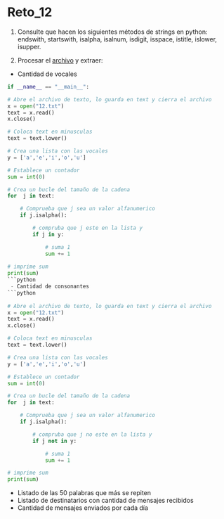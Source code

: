 # Reto_12

1. Consulte que hacen los siguientes métodos de strings en python: endswith, startswith, isalpha, isalnum, isdigit, isspace, istitle, islower, isupper.

2. Procesar el <a href="https://drive.google.com/file/d/1lGmlAz157fIDp2zk95KInTSJguZusI91/view?usp=sharing">archivo</a> y extraer:
 - Cantidad de vocales
```python
if __name__ == "__main__":

# Abre el archivo de texto, lo guarda en text y cierra el archivo
x = open("12.txt")
text = x.read()
x.close()

# Coloca text en minusculas
text = text.lower()

# Crea una lista con las vocales
y = ['a','e','i','o','u']

# Establece un contador
sum = int(0)

# Crea un bucle del tamaño de la cadena
for  j in text:

    # Comprueba que j sea un valor alfanumerico
    if j.isalpha():

        # compruba que j este en la lista y
        if j in y:

            # suma 1
            sum += 1
            
# imprime sum    
print(sum)
```python
 - Cantidad de consonantes
```python
 
# Abre el archivo de texto, lo guarda en text y cierra el archivo
x = open("12.txt")
text = x.read()
x.close()

# Coloca text en minusculas
text = text.lower()

# Crea una lista con las vocales
y = ['a','e','i','o','u']

# Establece un contador
sum = int(0)

# Crea un bucle del tamaño de la cadena
for  j in text:

    # Comprueba que j sea un valor alfanumerico
    if j.isalpha():

        # compruba que j no este en la lista y
        if j not in y:

            # suma 1
            sum += 1

# imprime sum    
print(sum)
 ```
 - Listado de las 50 palabras que más se repiten
 - Listado de destinatarios con cantidad de mensajes recibidos
 - Cantidad de mensajes enviados por cada día
